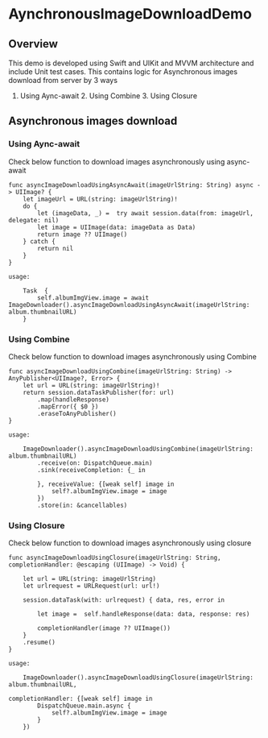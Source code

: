 # AynchronousImageDownloadDemo

## Overview

This demo is developed using Swift and UIKit and MVVM architecture and include Unit test cases. 
This contains logic for Asynchronous images download from server by 3 ways
1. Using Aync-await 2. Using Combine 3. Using Closure

## Asynchronous images download

### Using Aync-await

Check below function to download images asynchronously using async-await

    func asyncImageDownloadUsingAsyncAwait(imageUrlString: String) async -> UIImage? {
        let imageUrl = URL(string: imageUrlString)!
        do {
            let (imageData, _) =  try await session.data(from: imageUrl, delegate: nil)
            let image = UIImage(data: imageData as Data)
            return image ?? UIImage()
        } catch {
            return nil
        }
    }
    
    usage:
    
        Task  {
            self.albumImgView.image = await ImageDownloader().asyncImageDownloadUsingAsyncAwait(imageUrlString: album.thumbnailURL)
        }

### Using Combine

Check below function to download images asynchronously using Combine

    func asyncImageDownloadUsingCombine(imageUrlString: String) -> AnyPublisher<UIImage?, Error> {
        let url = URL(string: imageUrlString)!
        return session.dataTaskPublisher(for: url)
            .map(handleResponse)
            .mapError({ $0 })
            .eraseToAnyPublisher()
    }

    usage:

        ImageDownloader().asyncImageDownloadUsingCombine(imageUrlString: album.thumbnailURL)
            .receive(on: DispatchQueue.main)
            .sink(receiveCompletion: {_ in
                
            }, receiveValue: {[weak self] image in
                self?.albumImgView.image = image
            })
            .store(in: &cancellables)

### Using Closure

Check below function to download images asynchronously using closure

    func asyncImageDownloadUsingClosure(imageUrlString: String, completionHandler: @escaping (UIImage) -> Void) {
        
        let url = URL(string: imageUrlString)
        let urlrequest = URLRequest(url: url!)
        
        session.dataTask(with: urlrequest) { data, res, error in
            
            let image =  self.handleResponse(data: data, response: res)
          
            completionHandler(image ?? UIImage())
        }
        .resume()
    }

    usage:
    
        ImageDownloader().asyncImageDownloadUsingClosure(imageUrlString: album.thumbnailURL,
                                                         completionHandler: {[weak self] image in
            DispatchQueue.main.async {
                self?.albumImgView.image = image
            }
        })
